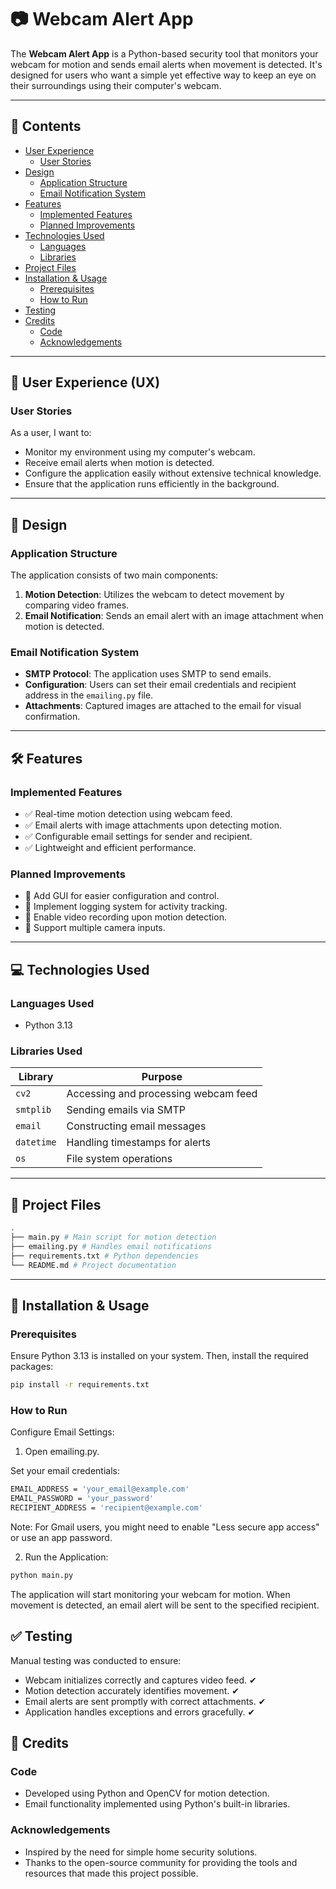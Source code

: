 # 📷 Webcam Alert App

The **Webcam Alert App** is a Python-based security tool that monitors your webcam for motion and sends email alerts when movement is detected. It's designed for users who want a simple yet effective way to keep an eye on their surroundings using their computer's webcam.

---

## 📑 Contents

- [User Experience](#user-experience-ux)
  - [User Stories](#user-stories)
- [Design](#design)
  - [Application Structure](#application-structure)
  - [Email Notification System](#email-notification-system)
- [Features](#features)
  - [Implemented Features](#implemented-features)
  - [Planned Improvements](#planned-improvements)
- [Technologies Used](#technologies-used)
  - [Languages](#languages-used)
  - [Libraries](#libraries-used)
- [Project Files](#project-files)
- [Installation & Usage](#installation--usage)
  - [Prerequisites](#prerequisites)
  - [How to Run](#how-to-run)
- [Testing](#testing)
- [Credits](#credits)
  - [Code](#code)
  - [Acknowledgements](#acknowledgements)

---

## 🧠 User Experience (UX)

### User Stories

As a user, I want to:

- Monitor my environment using my computer's webcam.
- Receive email alerts when motion is detected.
- Configure the application easily without extensive technical knowledge.
- Ensure that the application runs efficiently in the background.

---

## 🎨 Design

### Application Structure

The application consists of two main components:

1. **Motion Detection**: Utilizes the webcam to detect movement by comparing video frames.
2. **Email Notification**: Sends an email alert with an image attachment when motion is detected.

### Email Notification System

- **SMTP Protocol**: The application uses SMTP to send emails.
- **Configuration**: Users can set their email credentials and recipient address in the `emailing.py` file.
- **Attachments**: Captured images are attached to the email for visual confirmation.

---

## 🛠 Features

### Implemented Features

- ✅ Real-time motion detection using webcam feed.
- ✅ Email alerts with image attachments upon detecting motion.
- ✅ Configurable email settings for sender and recipient.
- ✅ Lightweight and efficient performance.

### Planned Improvements

- 🔄 Add GUI for easier configuration and control.
- 🔄 Implement logging system for activity tracking.
- 🔄 Enable video recording upon motion detection.
- 🔄 Support multiple camera inputs.

---

## 💻 Technologies Used

### Languages Used

- Python 3.13

### Libraries Used

| Library    | Purpose                              |
| ---------- | ------------------------------------ |
| `cv2`      | Accessing and processing webcam feed |
| `smtplib`  | Sending emails via SMTP              |
| `email`    | Constructing email messages          |
| `datetime` | Handling timestamps for alerts       |
| `os`       | File system operations               |

---

## 📁 Project Files

```bash
.
├── main.py # Main script for motion detection
├── emailing.py # Handles email notifications
├── requirements.txt # Python dependencies
└── README.md # Project documentation
```

---

## 🚀 Installation & Usage

### Prerequisites

Ensure Python 3.13 is installed on your system. Then, install the required packages:

```bash
pip install -r requirements.txt
```

### How to Run

Configure Email Settings:

1. Open emailing.py.

Set your email credentials:

```bash
EMAIL_ADDRESS = 'your_email@example.com'
EMAIL_PASSWORD = 'your_password'
RECIPIENT_ADDRESS = 'recipient@example.com'
```

Note: For Gmail users, you might need to enable "Less secure app access" or use an app password.

2. Run the Application:

```bash
python main.py
```

The application will start monitoring your webcam for motion. When movement is detected, an email alert will be sent to the specified recipient.

## ✅ Testing

Manual testing was conducted to ensure:

- Webcam initializes correctly and captures video feed. ✔
- Motion detection accurately identifies movement. ✔
- Email alerts are sent promptly with correct attachments. ✔
- Application handles exceptions and errors gracefully. ✔

## 🧾 Credits

### Code

- Developed using Python and OpenCV for motion detection.
- Email functionality implemented using Python's built-in libraries.

### Acknowledgements

- Inspired by the need for simple home security solutions.
- Thanks to the open-source community for providing the tools and resources that made this project possible.
